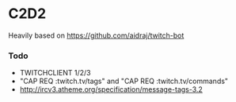C2D2
==========

Heavily based on https://github.com/aidraj/twitch-bot

### Todo

* TWITCHCLIENT 1/2/3 
* "CAP REQ :twitch.tv/tags" and "CAP REQ :twitch.tv/commands"
* http://ircv3.atheme.org/specification/message-tags-3.2
